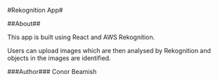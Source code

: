 #Rekognition App#

##About##

This app is built using React and AWS Rekognition.

Users can upload images which are then analysed by Rekognition and objects in the images are identified.

###Author###
Conor Beamish